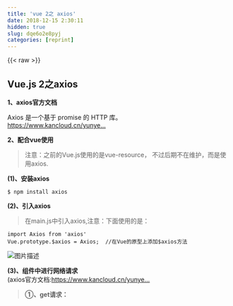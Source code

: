 ```yaml
---
title: 'vue 2之 axios' 
date: 2018-12-15 2:30:11
hidden: true
slug: dqe6o2e8pyj
categories: [reprint]
---
```


{{< raw >}}

                    
<h2 id="articleHeader0">Vue.js 2之axios</h2>
<p><strong>1、axios官方文档</strong></p>
<p>Axios 是一个基于 promise 的 HTTP 库。<br><a href="https://www.kancloud.cn/yunye/axios/234845" rel="nofollow noreferrer" target="_blank">https://www.kancloud.cn/yunye...</a></p>
<p><strong>2、配合vue使用</strong></p>
<blockquote>注意：之前的Vue.js使用的是vue-resource， 不过后期不在维护，而是使用axios.</blockquote>
<p><strong>(1)、安装axios</strong></p>
<div class="widget-codetool" style="display:none;">
      <div class="widget-codetool--inner">
      <span class="selectCode code-tool" data-toggle="tooltip" data-placement="top" title="" data-original-title="全选"></span>
      <span type="button" class="copyCode code-tool" data-toggle="tooltip" data-placement="top" data-clipboard-text="$ npm install axios" title="" data-original-title="复制"></span>
      <span type="button" class="saveToNote code-tool" data-toggle="tooltip" data-placement="top" title="" data-original-title="放进笔记"></span>
      </div>
      </div><pre class="hljs cmake"><code style="word-break: break-word; white-space: initial;">$ npm <span class="hljs-keyword">install</span> axios</code></pre>
<p><strong>(2)、引入axios</strong></p>
<blockquote>在main.js中引入axios,注意：下面使用的是：</blockquote>
<div class="widget-codetool" style="display:none;">
      <div class="widget-codetool--inner">
      <span class="selectCode code-tool" data-toggle="tooltip" data-placement="top" title="" data-original-title="全选"></span>
      <span type="button" class="copyCode code-tool" data-toggle="tooltip" data-placement="top" data-clipboard-text="import Axios from 'axios'
Vue.prototype.$axios = Axios;  //在Vue的原型上添加$axios方法
" title="" data-original-title="复制"></span>
      <span type="button" class="saveToNote code-tool" data-toggle="tooltip" data-placement="top" title="" data-original-title="放进笔记"></span>
      </div>
      </div><pre class="hljs awk"><code>import Axios from <span class="hljs-string">'axios'</span>
Vue.prototype.<span class="hljs-variable">$axios</span> = Axios;  <span class="hljs-regexp">//</span>在Vue的原型上添加<span class="hljs-variable">$axios</span>方法
</code></pre>
<p><span class="img-wrap"><img data-src="/img/bV20zR?w=926&amp;h=592" src="https://static.alili.tech/img/bV20zR?w=926&amp;h=592" alt="图片描述" title="图片描述" style="cursor: pointer; display: inline;"></span></p>
<p><strong>(3)、组件中进行网络请求</strong><br>(axios官方文档:<a href="https://www.kancloud.cn/yunye/axios/234845)" rel="nofollow noreferrer" target="_blank">https://www.kancloud.cn/yunye...</a></p>
<blockquote><strong>①、get请求：</strong></blockquote>
<div class="widget-codetool" style="display:none;">
      <div class="widget-codetool--inner">
      <span class="selectCode code-tool" data-toggle="tooltip" data-placement="top" title="" data-original-title="全选"></span>
      <span type="button" class="copyCode code-tool" data-toggle="tooltip" data-placement="top" data-clipboard-text="  //基本情况请求方式
  this.$axios.get(url)
    .then(rsp => {console.log(rsp)})
    .catch(error => {console.log(error)})
    
    
  //包含参数的情况一
  this.$axios.get('/user', {
    params: {
      ID: 12345
    }
  })
     .then(rsp => {console.log(rsp)})
     .catch(error => {console.log(error)})
   
   
   
   //包含参数的情况二
   this.$axios.get('/user?ID=12345')
     .then(rsp => {console.log(rsp)})
     .catch(error => {console.log(error)})
     " title="" data-original-title="复制"></span>
      <span type="button" class="saveToNote code-tool" data-toggle="tooltip" data-placement="top" title="" data-original-title="放进笔记"></span>
      </div>
      </div><pre class="hljs javascript"><code>  <span class="hljs-comment">//基本情况请求方式</span>
  <span class="hljs-keyword">this</span>.$axios.get(url)
    .then(<span class="hljs-function"><span class="hljs-params">rsp</span> =&gt;</span> {<span class="hljs-built_in">console</span>.log(rsp)})
    .catch(<span class="hljs-function"><span class="hljs-params">error</span> =&gt;</span> {<span class="hljs-built_in">console</span>.log(error)})
    
    
  <span class="hljs-comment">//包含参数的情况一</span>
  <span class="hljs-keyword">this</span>.$axios.get(<span class="hljs-string">'/user'</span>, {
    <span class="hljs-attr">params</span>: {
      <span class="hljs-attr">ID</span>: <span class="hljs-number">12345</span>
    }
  })
     .then(<span class="hljs-function"><span class="hljs-params">rsp</span> =&gt;</span> {<span class="hljs-built_in">console</span>.log(rsp)})
     .catch(<span class="hljs-function"><span class="hljs-params">error</span> =&gt;</span> {<span class="hljs-built_in">console</span>.log(error)})
   
   
   
   <span class="hljs-comment">//包含参数的情况二</span>
   <span class="hljs-keyword">this</span>.$axios.get(<span class="hljs-string">'/user?ID=12345'</span>)
     .then(<span class="hljs-function"><span class="hljs-params">rsp</span> =&gt;</span> {<span class="hljs-built_in">console</span>.log(rsp)})
     .catch(<span class="hljs-function"><span class="hljs-params">error</span> =&gt;</span> {<span class="hljs-built_in">console</span>.log(error)})
     </code></pre>
<blockquote><strong>②、POST请求：</strong></blockquote>
<p>post请求参数的两种格式：</p>
<div class="widget-codetool" style="display:none;">
      <div class="widget-codetool--inner">
      <span class="selectCode code-tool" data-toggle="tooltip" data-placement="top" title="" data-original-title="全选"></span>
      <span type="button" class="copyCode code-tool" data-toggle="tooltip" data-placement="top" data-clipboard-text="    form-data:?name=iwen&amp;age=10
    x-www-form-urlencoded:{name:'iwen',age:20} " title="" data-original-title="复制"></span>
      <span type="button" class="saveToNote code-tool" data-toggle="tooltip" data-placement="top" title="" data-original-title="放进笔记"></span>
      </div>
      </div><pre class="hljs fortran"><code>    <span class="hljs-keyword">form</span>-<span class="hljs-keyword">data</span>:?<span class="hljs-keyword">name</span>=iwen&amp;age=<span class="hljs-number">10</span>
    x-www-<span class="hljs-keyword">form</span>-urlencoded:{<span class="hljs-keyword">name</span>:<span class="hljs-string">'iwen'</span>,age:<span class="hljs-number">20</span>} </code></pre>
<p>注意：axios接收的post请求参数的格式是form-data格式,所以需要使用插件“qs”，将请求参数转换为form-data格式。如下：</p>
<div class="widget-codetool" style="display:none;">
      <div class="widget-codetool--inner">
      <span class="selectCode code-tool" data-toggle="tooltip" data-placement="top" title="" data-original-title="全选"></span>
      <span type="button" class="copyCode code-tool" data-toggle="tooltip" data-placement="top" data-clipboard-text="<script>
  import qs from 'qs'

  export default {
    name: &quot;axios&quot;,
    data(){
      return{

      }
    },
    created (){
    //使用qs.stringify将参数格式进行转换         
    this.$axios.post('https://route.showapi.com/25-3',qs.stringify({
        id:'130310',
        showapi_appid:'223355',
        showapi_test_draft:false,
        showapi_timestamp:'20180228102233',
        showapi_sign:'8755acc9b708272bdce7bbbb168f4193'
      }))
      .then(rsp=>{ 
          console.log(rsp)
      })
     .catch(error=>{
     //在不清楚error的返回数据结构时，可以返回error,然后打断点，查看error返回结构
         console.log(error)
     })
    }
  }
</script>" title="" data-original-title="复制"></span>
      <span type="button" class="saveToNote code-tool" data-toggle="tooltip" data-placement="top" title="" data-original-title="放进笔记"></span>
      </div>
      </div><pre class="hljs xml"><code><span class="hljs-tag">&lt;<span class="hljs-name">script</span>&gt;</span><span class="javascript">
  <span class="hljs-keyword">import</span> qs <span class="hljs-keyword">from</span> <span class="hljs-string">'qs'</span>

  <span class="hljs-keyword">export</span> <span class="hljs-keyword">default</span> {
    <span class="hljs-attr">name</span>: <span class="hljs-string">"axios"</span>,
    data(){
      <span class="hljs-keyword">return</span>{

      }
    },
    created (){
    <span class="hljs-comment">//使用qs.stringify将参数格式进行转换         </span>
    <span class="hljs-keyword">this</span>.$axios.post(<span class="hljs-string">'https://route.showapi.com/25-3'</span>,qs.stringify({
        <span class="hljs-attr">id</span>:<span class="hljs-string">'130310'</span>,
        <span class="hljs-attr">showapi_appid</span>:<span class="hljs-string">'223355'</span>,
        <span class="hljs-attr">showapi_test_draft</span>:<span class="hljs-literal">false</span>,
        <span class="hljs-attr">showapi_timestamp</span>:<span class="hljs-string">'20180228102233'</span>,
        <span class="hljs-attr">showapi_sign</span>:<span class="hljs-string">'8755acc9b708272bdce7bbbb168f4193'</span>
      }))
      .then(<span class="hljs-function"><span class="hljs-params">rsp</span>=&gt;</span>{ 
          <span class="hljs-built_in">console</span>.log(rsp)
      })
     .catch(<span class="hljs-function"><span class="hljs-params">error</span>=&gt;</span>{
     <span class="hljs-comment">//在不清楚error的返回数据结构时，可以返回error,然后打断点，查看error返回结构</span>
         <span class="hljs-built_in">console</span>.log(error)
     })
    }
  }
</span><span class="hljs-tag">&lt;/<span class="hljs-name">script</span>&gt;</span></code></pre>
<p><strong>（4）、全局的 axios 默认值</strong></p>
<p>首先，安装qs插件：</p>
<div class="widget-codetool" style="display:none;">
      <div class="widget-codetool--inner">
      <span class="selectCode code-tool" data-toggle="tooltip" data-placement="top" title="" data-original-title="全选"></span>
      <span type="button" class="copyCode code-tool" data-toggle="tooltip" data-placement="top" data-clipboard-text="npm install qs --save-dev" title="" data-original-title="复制"></span>
      <span type="button" class="saveToNote code-tool" data-toggle="tooltip" data-placement="top" title="" data-original-title="放进笔记"></span>
      </div>
      </div><pre class="hljs q"><code style="word-break: break-word; white-space: initial;">npm install qs --<span class="hljs-built_in">save</span>-<span class="hljs-built_in">dev</span></code></pre>
<p>然后，在main.js中全局设置加入以下代码：</p>
<div class="widget-codetool" style="display:none;">
      <div class="widget-codetool--inner">
      <span class="selectCode code-tool" data-toggle="tooltip" data-placement="top" title="" data-original-title="全选"></span>
      <span type="button" class="copyCode code-tool" data-toggle="tooltip" data-placement="top" data-clipboard-text="//引入qs
import qs from 'qs'

//设置baseURL
Axios.defaults.baseURL = 'https://route.showapi.com';
//设置token值    
Axios.defaults.headers.common['Authorization'] = AUTH_TOKEN;
//请求头
Axios.defaults.headers.post['Content-Type'] = 'application/x-www-form-urlencoded'; 
" title="" data-original-title="复制"></span>
      <span type="button" class="saveToNote code-tool" data-toggle="tooltip" data-placement="top" title="" data-original-title="放进笔记"></span>
      </div>
      </div><pre class="hljs clean"><code><span class="hljs-comment">//引入qs</span>
<span class="hljs-keyword">import</span> qs <span class="hljs-keyword">from</span> <span class="hljs-string">'qs'</span>

<span class="hljs-comment">//设置baseURL</span>
Axios.defaults.baseURL = <span class="hljs-string">'https://route.showapi.com'</span>;
<span class="hljs-comment">//设置token值    </span>
Axios.defaults.headers.common[<span class="hljs-string">'Authorization'</span>] = AUTH_TOKEN;
<span class="hljs-comment">//请求头</span>
Axios.defaults.headers.post[<span class="hljs-string">'Content-Type'</span>] = <span class="hljs-string">'application/x-www-form-urlencoded'</span>; 
</code></pre>
<p>最后，在hello.vue中将url去掉baseURL部分即可。</p>
<div class="widget-codetool" style="display:none;">
      <div class="widget-codetool--inner">
      <span class="selectCode code-tool" data-toggle="tooltip" data-placement="top" title="" data-original-title="全选"></span>
      <span type="button" class="copyCode code-tool" data-toggle="tooltip" data-placement="top" data-clipboard-text="created (){
//原来的url为&quot;https://route.showapi.com/25-3&quot;,在main.js中全局设置后，此处只写url剩下的部分即可。
  this.$axios.post('/25-3',qs.stringify({
    id:'130130',
    showapi_appid:'232357',
    showapi_test_draft:false,
    showapi_timestamp:'20180228104641',
    showapi_sign:'8d01a1a499fb65a920e8def2c92fa57f'
  }))
  .then(rsp=>{
    console.log('succsee:')
    console.log(rsp)
  })
  .catch(error=>{
     console.log(error)
  })
}    " title="" data-original-title="复制"></span>
      <span type="button" class="saveToNote code-tool" data-toggle="tooltip" data-placement="top" title="" data-original-title="放进笔记"></span>
      </div>
      </div><pre class="hljs javascript"><code>created (){
<span class="hljs-comment">//原来的url为"https://route.showapi.com/25-3",在main.js中全局设置后，此处只写url剩下的部分即可。</span>
  <span class="hljs-keyword">this</span>.$axios.post(<span class="hljs-string">'/25-3'</span>,qs.stringify({
    <span class="hljs-attr">id</span>:<span class="hljs-string">'130130'</span>,
    <span class="hljs-attr">showapi_appid</span>:<span class="hljs-string">'232357'</span>,
    <span class="hljs-attr">showapi_test_draft</span>:<span class="hljs-literal">false</span>,
    <span class="hljs-attr">showapi_timestamp</span>:<span class="hljs-string">'20180228104641'</span>,
    <span class="hljs-attr">showapi_sign</span>:<span class="hljs-string">'8d01a1a499fb65a920e8def2c92fa57f'</span>
  }))
  .then(<span class="hljs-function"><span class="hljs-params">rsp</span>=&gt;</span>{
    <span class="hljs-built_in">console</span>.log(<span class="hljs-string">'succsee:'</span>)
    <span class="hljs-built_in">console</span>.log(rsp)
  })
  .catch(<span class="hljs-function"><span class="hljs-params">error</span>=&gt;</span>{
     <span class="hljs-built_in">console</span>.log(error)
  })
}    </code></pre>
<p><strong>（5）、axios拦截器</strong></p>
<blockquote>在main.js中设置拦截，且他们是在请求和响应的then和catch之前拦截的。语法如下：</blockquote>
<div class="widget-codetool" style="display:none;">
      <div class="widget-codetool--inner">
      <span class="selectCode code-tool" data-toggle="tooltip" data-placement="top" title="" data-original-title="全选"></span>
      <span type="button" class="copyCode code-tool" data-toggle="tooltip" data-placement="top" data-clipboard-text="// 添加请求拦截器
Axios.interceptors.request.use(function (config) {
    // 在发送请求之前做些什么
    return config;
  }, function (error) {
    // 对请求错误做些什么
    return Promise.reject(error);
  });

// 添加响应拦截器
Axios.interceptors.response.use(function (response) {
    // 对响应数据做点什么
    return response;
  }, function (error) {
    // 对响应错误做点什么
    return Promise.reject(error);
  });" title="" data-original-title="复制"></span>
      <span type="button" class="saveToNote code-tool" data-toggle="tooltip" data-placement="top" title="" data-original-title="放进笔记"></span>
      </div>
      </div><pre class="hljs javascript"><code><span class="hljs-comment">// 添加请求拦截器</span>
Axios.interceptors.request.use(<span class="hljs-function"><span class="hljs-keyword">function</span> (<span class="hljs-params">config</span>) </span>{
    <span class="hljs-comment">// 在发送请求之前做些什么</span>
    <span class="hljs-keyword">return</span> config;
  }, <span class="hljs-function"><span class="hljs-keyword">function</span> (<span class="hljs-params">error</span>) </span>{
    <span class="hljs-comment">// 对请求错误做些什么</span>
    <span class="hljs-keyword">return</span> <span class="hljs-built_in">Promise</span>.reject(error);
  });

<span class="hljs-comment">// 添加响应拦截器</span>
Axios.interceptors.response.use(<span class="hljs-function"><span class="hljs-keyword">function</span> (<span class="hljs-params">response</span>) </span>{
    <span class="hljs-comment">// 对响应数据做点什么</span>
    <span class="hljs-keyword">return</span> response;
  }, <span class="hljs-function"><span class="hljs-keyword">function</span> (<span class="hljs-params">error</span>) </span>{
    <span class="hljs-comment">// 对响应错误做点什么</span>
    <span class="hljs-keyword">return</span> <span class="hljs-built_in">Promise</span>.reject(error);
  });</code></pre>
<blockquote>实例应用：在post请求的时候需要将请求参数进行转换，这个操作可以在拦截器中处理，这样在单独的组件中，请求参数就不需要处理了。如下：</blockquote>
<p><strong>main.js中配置：</strong></p>
<div class="widget-codetool" style="display:none;">
      <div class="widget-codetool--inner">
      <span class="selectCode code-tool" data-toggle="tooltip" data-placement="top" title="" data-original-title="全选"></span>
      <span type="button" class="copyCode code-tool" data-toggle="tooltip" data-placement="top" data-clipboard-text="import qs from 'qs'

Axios.interceptors.request.use(function (config) {
  // 在发送请求之前做些什么
  console.log(config)
  if(config.method === 'post'){
  //将请求参数进行转换，这里是全局配置post请求参数
    config.data = qs.stringify(config.data)
  }
  return config;
}, function (error) {
  // 对请求错误做些什么
  return Promise.reject(error);
});        
" title="" data-original-title="复制"></span>
      <span type="button" class="saveToNote code-tool" data-toggle="tooltip" data-placement="top" title="" data-original-title="放进笔记"></span>
      </div>
      </div><pre class="hljs javascript"><code><span class="hljs-keyword">import</span> qs <span class="hljs-keyword">from</span> <span class="hljs-string">'qs'</span>

Axios.interceptors.request.use(<span class="hljs-function"><span class="hljs-keyword">function</span> (<span class="hljs-params">config</span>) </span>{
  <span class="hljs-comment">// 在发送请求之前做些什么</span>
  <span class="hljs-built_in">console</span>.log(config)
  <span class="hljs-keyword">if</span>(config.method === <span class="hljs-string">'post'</span>){
  <span class="hljs-comment">//将请求参数进行转换，这里是全局配置post请求参数</span>
    config.data = qs.stringify(config.data)
  }
  <span class="hljs-keyword">return</span> config;
}, <span class="hljs-function"><span class="hljs-keyword">function</span> (<span class="hljs-params">error</span>) </span>{
  <span class="hljs-comment">// 对请求错误做些什么</span>
  <span class="hljs-keyword">return</span> <span class="hljs-built_in">Promise</span>.reject(error);
});        
</code></pre>
<p><strong>相应组件设置</strong></p>
<div class="widget-codetool" style="display:none;">
      <div class="widget-codetool--inner">
      <span class="selectCode code-tool" data-toggle="tooltip" data-placement="top" title="" data-original-title="全选"></span>
      <span type="button" class="copyCode code-tool" data-toggle="tooltip" data-placement="top" data-clipboard-text="created (){
//这里的请求参数不需要处理，按照之前的书写方式即可。
  this.$axios.post('/25-3',{
    id:'13030300',
    showapi_appid:'231235',
    showapi_test_draft:false,
    showapi_timestamp:'20180228110925',
    showapi_sign:'437f31128631e33542ad23a65678e709'
  })
  .then(rsp=>{
    console.log('succsee:')
    console.log(rsp)
  })
}" title="" data-original-title="复制"></span>
      <span type="button" class="saveToNote code-tool" data-toggle="tooltip" data-placement="top" title="" data-original-title="放进笔记"></span>
      </div>
      </div><pre class="hljs javascript"><code>created (){
<span class="hljs-comment">//这里的请求参数不需要处理，按照之前的书写方式即可。</span>
  <span class="hljs-keyword">this</span>.$axios.post(<span class="hljs-string">'/25-3'</span>,{
    <span class="hljs-attr">id</span>:<span class="hljs-string">'13030300'</span>,
    <span class="hljs-attr">showapi_appid</span>:<span class="hljs-string">'231235'</span>,
    <span class="hljs-attr">showapi_test_draft</span>:<span class="hljs-literal">false</span>,
    <span class="hljs-attr">showapi_timestamp</span>:<span class="hljs-string">'20180228110925'</span>,
    <span class="hljs-attr">showapi_sign</span>:<span class="hljs-string">'437f31128631e33542ad23a65678e709'</span>
  })
  .then(<span class="hljs-function"><span class="hljs-params">rsp</span>=&gt;</span>{
    <span class="hljs-built_in">console</span>.log(<span class="hljs-string">'succsee:'</span>)
    <span class="hljs-built_in">console</span>.log(rsp)
  })
}</code></pre>
<p><strong>3、跨域解决方案</strong></p>
<blockquote>注意：此种跨域解决方案，只适用于测试阶段。因为打包（准备上线，此时前后端是放在一起了）的时候，不会具备服务器，此时不存在跨域问题，这时候就后由端解决API接口问题。</blockquote>
<p>(1)、首先起一个服务为localhost:8080</p>
<p>新建localserver文件，执行：</p>
<div class="widget-codetool" style="display:none;">
      <div class="widget-codetool--inner">
      <span class="selectCode code-tool" data-toggle="tooltip" data-placement="top" title="" data-original-title="全选"></span>
      <span type="button" class="copyCode code-tool" data-toggle="tooltip" data-placement="top" data-clipboard-text=" sudo npm install -g http-server " title="" data-original-title="复制"></span>
      <span type="button" class="saveToNote code-tool" data-toggle="tooltip" data-placement="top" title="" data-original-title="放进笔记"></span>
      </div>
      </div><pre class="hljs sql"><code style="word-break: break-word; white-space: initial;"> sudo npm <span class="hljs-keyword">install</span> -g <span class="hljs-keyword">http</span>-<span class="hljs-keyword">server</span> </code></pre>
<p>然后在localserver下创建文件data.json</p>
<div class="widget-codetool" style="display:none;">
      <div class="widget-codetool--inner">
      <span class="selectCode code-tool" data-toggle="tooltip" data-placement="top" title="" data-original-title="全选"></span>
      <span type="button" class="copyCode code-tool" data-toggle="tooltip" data-placement="top" data-clipboard-text="//data.json文件
{
  &quot;name&quot;: &quot;localserver&quot;,
  &quot;version&quot;: &quot;0.0.1&quot;,
  &quot;size&quot;:30,
  &quot;age&quot;:20,
  &quot;class&quot;:&quot;university&quot;
}" title="" data-original-title="复制"></span>
      <span type="button" class="saveToNote code-tool" data-toggle="tooltip" data-placement="top" title="" data-original-title="放进笔记"></span>
      </div>
      </div><pre class="hljs haskell"><code>//<span class="hljs-class"><span class="hljs-keyword">data</span>.json文件</span>
{
  <span class="hljs-string">"name"</span>: <span class="hljs-string">"localserver"</span>,
  <span class="hljs-string">"version"</span>: <span class="hljs-string">"0.0.1"</span>,
  <span class="hljs-string">"size"</span>:<span class="hljs-number">30</span>,
  <span class="hljs-string">"age"</span>:<span class="hljs-number">20</span>,
  <span class="hljs-string">"class"</span>:<span class="hljs-string">"university"</span>
}</code></pre>
<p>最后终端进入文件localserver执行http-server,这样就可以访问data.json文件了。</p>
<p><span class="img-wrap"><img data-src="/img/bV4y2a?w=816&amp;h=370" src="https://static.alili.tech/img/bV4y2a?w=816&amp;h=370" alt="图片描述" title="图片描述" style="cursor: pointer; display: inline;"></span></p>
<p>（2）、假设本地项目是localhost：8020，这样访问127.0.0.1:8080/data.json就属于跨域访问。</p>
<p>① 项目的config/index.js文件：</p>
<div class="widget-codetool" style="display:none;">
      <div class="widget-codetool--inner">
      <span class="selectCode code-tool" data-toggle="tooltip" data-placement="top" title="" data-original-title="全选"></span>
      <span type="button" class="copyCode code-tool" data-toggle="tooltip" data-placement="top" data-clipboard-text="proxyTable: {
  '/api':{
    //需要跨区请求的地址
    target:&quot;http://127.0.0.1:8080&quot;,
    changeOrigin:true, //允许跨域
    pathRewrite:{
      '^/api':''
    }
  }
}" title="" data-original-title="复制"></span>
      <span type="button" class="saveToNote code-tool" data-toggle="tooltip" data-placement="top" title="" data-original-title="放进笔记"></span>
      </div>
      </div><pre class="hljs less"><code><span class="hljs-attribute">proxyTable</span>: {
  <span class="hljs-string">'/api'</span>:{
    <span class="hljs-comment">//需要跨区请求的地址</span>
    <span class="hljs-attribute">target</span>:<span class="hljs-string">"http://127.0.0.1:8080"</span>,
    <span class="hljs-attribute">changeOrigin</span>:true, <span class="hljs-comment">//允许跨域</span>
    <span class="hljs-attribute">pathRewrite</span>:{
      <span class="hljs-string">'^/api'</span>:<span class="hljs-string">''</span>
    }
  }
}</code></pre>
<blockquote>pathRewrite用法：使用代理, 首先你得有一个标识, 告诉他你这个连接要用代理. 不然的话, 可能你的 html, css, js这些静态资源都跑去代理. 所以我们只要接口用代理, 静态文件用本地.'/iclient': {}, 就是告诉node, 我接口只要是'/iclient'开头的才用代理.所以你的接口就要这么写 /iclient/xx/xx. 最后代理的路径就是 <a href="http://xxx.xx.com/iclient/xx/xx.%E5%8F%AF%E6%98%AF%E4%B8%8D%E5%AF%B9%E5%95%8A," rel="nofollow noreferrer" target="_blank">http://xxx.xx.com/iclient/xx/...</a> 我正确的接口路径里面没有/iclient啊. 所以就需要 pathRewrite,用''^/iclient'':'', 把'/iclient'去掉, 这样既能有正确标识, 又能在请求接口的时候去掉iclient.</blockquote>
<p>②项目的main.js文件添加：</p>
<div class="widget-codetool" style="display:none;">
      <div class="widget-codetool--inner">
      <span class="selectCode code-tool" data-toggle="tooltip" data-placement="top" title="" data-original-title="全选"></span>
      <span type="button" class="copyCode code-tool" data-toggle="tooltip" data-placement="top" data-clipboard-text="Vue.prototype.HOST = '/api'" title="" data-original-title="复制"></span>
      <span type="button" class="saveToNote code-tool" data-toggle="tooltip" data-placement="top" title="" data-original-title="放进笔记"></span>
      </div>
      </div><pre class="hljs stylus"><code style="word-break: break-word; white-space: initial;">Vue<span class="hljs-selector-class">.prototype</span><span class="hljs-selector-class">.HOST</span> = <span class="hljs-string">'/api'</span></code></pre>
<p>③项目的组件中：</p>
<div class="widget-codetool" style="display:none;">
      <div class="widget-codetool--inner">
      <span class="selectCode code-tool" data-toggle="tooltip" data-placement="top" title="" data-original-title="全选"></span>
      <span type="button" class="copyCode code-tool" data-toggle="tooltip" data-placement="top" data-clipboard-text="created(){
  let url = this.HOST + &quot;/data.json&quot;;
  console.log(url);//url为：api/data.json,此处的api就是指localhost:8080。
  this.$axios.get(url).then(
    rsp=>{
      console.log(rsp)
    }
  ).catch(error=>{
    console.log(error)
  })
}" title="" data-original-title="复制"></span>
      <span type="button" class="saveToNote code-tool" data-toggle="tooltip" data-placement="top" title="" data-original-title="放进笔记"></span>
      </div>
      </div><pre class="hljs javascript"><code>created(){
  <span class="hljs-keyword">let</span> url = <span class="hljs-keyword">this</span>.HOST + <span class="hljs-string">"/data.json"</span>;
  <span class="hljs-built_in">console</span>.log(url);<span class="hljs-comment">//url为：api/data.json,此处的api就是指localhost:8080。</span>
  <span class="hljs-keyword">this</span>.$axios.get(url).then(
    <span class="hljs-function"><span class="hljs-params">rsp</span>=&gt;</span>{
      <span class="hljs-built_in">console</span>.log(rsp)
    }
  ).catch(<span class="hljs-function"><span class="hljs-params">error</span>=&gt;</span>{
    <span class="hljs-built_in">console</span>.log(error)
  })
}</code></pre>
<blockquote>注意：以上跨域解决办法只适用于开发环境，如果想要一套兼容开发和生产环境的代码，避免生产和开发环境之间啊的切换，频繁修改接口调用代码，需要做如下判断：</blockquote>
<div class="widget-codetool" style="display:none;">
      <div class="widget-codetool--inner">
      <span class="selectCode code-tool" data-toggle="tooltip" data-placement="top" title="" data-original-title="全选"></span>
      <span type="button" class="copyCode code-tool" data-toggle="tooltip" data-placement="top" data-clipboard-text="let urlApi = ''
let url = window.location.href
if(url.indexOf('8080') > -1){
    urlApi = '/list/1/xxx'
}else{
    urlApi = 'http://api.xxxxxxxx.com/1/xxx'
}

" title="" data-original-title="复制"></span>
      <span type="button" class="saveToNote code-tool" data-toggle="tooltip" data-placement="top" title="" data-original-title="放进笔记"></span>
      </div>
      </div><pre class="hljs stylus"><code>let urlApi = <span class="hljs-string">''</span>
let url = window<span class="hljs-selector-class">.location</span><span class="hljs-selector-class">.href</span>
<span class="hljs-function"><span class="hljs-title">if</span><span class="hljs-params">(url.indexOf(<span class="hljs-string">'8080'</span>)</span></span> &gt; -<span class="hljs-number">1</span>){
    urlApi = <span class="hljs-string">'/list/1/xxx'</span>
}<span class="hljs-keyword">else</span>{
    urlApi = <span class="hljs-string">'http://api.xxxxxxxx.com/1/xxx'</span>
}

</code></pre>
<p><strong>4、免费的豆瓣API使用方法</strong> </p>
<p>豆瓣API网站：<a href="https://developers.douban.com/wiki/?title=guide" rel="nofollow noreferrer" target="_blank">https://developers.douban.com...</a></p>
<p>使用豆瓣API手册 ——&gt; 豆瓣Api V2(测试版) ——&gt; Api V2索引找需要的API ——&gt; 电影API ——&gt; 榜单：Top250，可以看到下图的API详细信息</p>
<p><span class="img-wrap"><img data-src="/img/bV5fPc?w=712&amp;h=366" src="https://static.alili.tech/img/bV5fPc?w=712&amp;h=366" alt="图片描述" title="图片描述" style="cursor: pointer;"></span></p>
<p>根据图中的URI，访问:</p>
<div class="widget-codetool" style="display:none;">
      <div class="widget-codetool--inner">
      <span class="selectCode code-tool" data-toggle="tooltip" data-placement="top" title="" data-original-title="全选"></span>
      <span type="button" class="copyCode code-tool" data-toggle="tooltip" data-placement="top" data-clipboard-text="'api.douban.com/v2/movie/top250'   即可得到数据。

" title="" data-original-title="复制"></span>
      <span type="button" class="saveToNote code-tool" data-toggle="tooltip" data-placement="top" title="" data-original-title="放进笔记"></span>
      </div>
      </div><pre class="hljs smali"><code>'api.douban.com/v2/movie/top250'   即可得到数据。

</code></pre>
<p><strong>5、mock：数据模拟</strong>   </p>
<p>（1）、mock数据模拟三种情况：</p>
<p>①自己创建JSON文件使用GET请求形式访问数据。</p>
<div class="widget-codetool" style="display:none;">
      <div class="widget-codetool--inner">
      <span class="selectCode code-tool" data-toggle="tooltip" data-placement="top" title="" data-original-title="全选"></span>
      <span type="button" class="copyCode code-tool" data-toggle="tooltip" data-placement="top" data-clipboard-text=" 优点：方便快捷
 缺点：只能使用GET请求" title="" data-original-title="复制"></span>
      <span type="button" class="saveToNote code-tool" data-toggle="tooltip" data-placement="top" title="" data-original-title="放进笔记"></span>
      </div>
      </div><pre class="hljs armasm"><code> 优点：方便快捷
 缺点：只能使用<span class="hljs-meta">GET</span>请求</code></pre>
<p>②项目中集成服务器，模拟各种接口。(使用的最多)</p>
<div class="widget-codetool" style="display:none;">
      <div class="widget-codetool--inner">
      <span class="selectCode code-tool" data-toggle="tooltip" data-placement="top" title="" data-original-title="全选"></span>
      <span type="button" class="copyCode code-tool" data-toggle="tooltip" data-placement="top" data-clipboard-text=" 优点：模拟真实上线环境
 缺点：增加开发成本" title="" data-original-title="复制"></span>
      <span type="button" class="saveToNote code-tool" data-toggle="tooltip" data-placement="top" title="" data-original-title="放进笔记"></span>
      </div>
      </div><pre class="hljs"><code> 优点：模拟真实上线环境
 缺点：增加开发成本</code></pre>
<p>③直接使用线上数据。</p>
<div class="widget-codetool" style="display:none;">
      <div class="widget-codetool--inner">
      <span class="selectCode code-tool" data-toggle="tooltip" data-placement="top" title="" data-original-title="全选"></span>
      <span type="button" class="copyCode code-tool" data-toggle="tooltip" data-placement="top" data-clipboard-text=" 优点：真实
 缺点：不一定每个项目都存在，一般都是前后端同时开发的。这种一般是重构项目时候用到。" title="" data-original-title="复制"></span>
      <span type="button" class="saveToNote code-tool" data-toggle="tooltip" data-placement="top" title="" data-original-title="放进笔记"></span>
      </div>
      </div><pre class="hljs"><code> 优点：真实
 缺点：不一定每个项目都存在，一般都是前后端同时开发的。这种一般是重构项目时候用到。</code></pre>
<p>④数据模拟库</p>
<p><a href="http://mockjs.com/" rel="nofollow noreferrer" target="_blank">http://mockjs.com/</a>  （需要开VPN访问） <br>   它可以随机生成数据</p>
<p><strong>6、axios访问vue-cli项目的本地json文件</strong></p>
<p><code>（1）、访问服务器文件，应该把 json文件放在最外层的static文件夹，这个文件夹是vue-cli内置服务器向外暴露的静态文件夹。</code></p>
<p><span class="img-wrap"><img data-src="/img/bVbfCKL?w=203&amp;h=507" src="https://static.alili.tech/img/bVbfCKL?w=203&amp;h=507" alt="图片描述" title="图片描述" style="cursor: pointer;"></span></p>
<p>(2)、   一定要用get的请求方式，post就会404。</p>
<p><span class="img-wrap"><img data-src="/img/bVbfCK2?w=800&amp;h=53" src="https://static.alili.tech/img/bVbfCK2?w=800&amp;h=53" alt="图片描述" title="图片描述" style="cursor: pointer;"></span></p>

                
{{< /raw >}}

# 版权声明
本文资源来源互联网，仅供学习研究使用，版权归该资源的合法拥有者所有，

本文仅用于学习、研究和交流目的。转载请注明出处、完整链接以及原作者。

原作者若认为本站侵犯了您的版权，请联系我们，我们会立即删除！

## 原文标题
vue 2之 axios

## 原文链接
[https://segmentfault.com/a/1190000013071458](https://segmentfault.com/a/1190000013071458)

